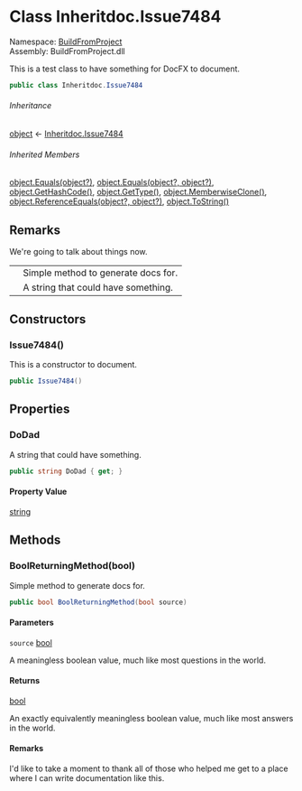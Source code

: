 ﻿# Class Inheritdoc\.Issue7484

Namespace: [BuildFromProject](BuildFromProject\.md)  
Assembly: BuildFromProject\.dll

This is a test class to have something for DocFX to document.

```csharp
public class Inheritdoc.Issue7484
```

###### Inheritance

[object](https://learn\.microsoft\.com/dotnet/api/system\.object) ← 
[Inheritdoc\.Issue7484](BuildFromProject\.Inheritdoc\.Issue7484\.md)

###### Inherited Members

[object\.Equals\(object?\)](https://learn\.microsoft\.com/dotnet/api/system\.object\.equals\#system\-object\-equals\(system\-object\)), 
[object\.Equals\(object?, object?\)](https://learn\.microsoft\.com/dotnet/api/system\.object\.equals\#system\-object\-equals\(system\-object\-system\-object\)), 
[object\.GetHashCode\(\)](https://learn\.microsoft\.com/dotnet/api/system\.object\.gethashcode), 
[object\.GetType\(\)](https://learn\.microsoft\.com/dotnet/api/system\.object\.gettype), 
[object\.MemberwiseClone\(\)](https://learn\.microsoft\.com/dotnet/api/system\.object\.memberwiseclone), 
[object\.ReferenceEquals\(object?, object?\)](https://learn\.microsoft\.com/dotnet/api/system\.object\.referenceequals), 
[object\.ToString\(\)](https://learn\.microsoft\.com/dotnet/api/system\.object\.tostring)

## Remarks

We're going to talk about things now.
<table><thead><tr></tr></thead><tbody><tr><td class="term"><xref href="BuildFromProject.Inheritdoc.Issue7484.BoolReturningMethod(System.Boolean)" data-throw-if-not-resolved="false"></xref></td><td class="description"><summary>
Simple method to generate docs for.
</summary></td></tr><tr><td class="term"><xref href="BuildFromProject.Inheritdoc.Issue7484.DoDad" data-throw-if-not-resolved="false"></xref></td><td class="description"><summary>
A string that could have something.
</summary></td></tr></tbody></table>

## Constructors

### <a id="BuildFromProject_Inheritdoc_Issue7484__ctor"></a>Issue7484\(\)

This is a constructor to document.

```csharp
public Issue7484()
```

## Properties

### <a id="BuildFromProject_Inheritdoc_Issue7484_DoDad"></a>DoDad

A string that could have something.

```csharp
public string DoDad { get; }
```

#### Property Value

[string](https://learn\.microsoft\.com/dotnet/api/system\.string)

## Methods

### <a id="BuildFromProject_Inheritdoc_Issue7484_BoolReturningMethod_System_Boolean_"></a>BoolReturningMethod\(bool\)

Simple method to generate docs for.

```csharp
public bool BoolReturningMethod(bool source)
```

#### Parameters

`source` [bool](https://learn\.microsoft\.com/dotnet/api/system\.boolean)

A meaningless boolean value, much like most questions in the world.

#### Returns

[bool](https://learn\.microsoft\.com/dotnet/api/system\.boolean)

An exactly equivalently meaningless boolean value, much like most answers in the world.

#### Remarks

I'd like to take a moment to thank all of those who helped me get to
a place where I can write documentation like this.

